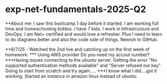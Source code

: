 # exp-net-fundamentals-2025-Q2
**About me: I saw this bootcamp 1 day before it started. I am working full time and homeschooling kiddos. I have 7 kids. I work in Infrastructure and DevOps. I am Net+ certified and would love a refresher. Plus I need to learn to do diagrams better and also the code side of things. Newish to GitHub. 

**6/7/25 - Watched the 2nd live and catching up on the first week of homework. 
*** Using AWS provider Do you need my accout number?
***Having issues connecting to the ubuntu server. Getting the error "No supported authentication methods available" and "Server refused our key" Going to start from scratch and try again.....
***I know what I did....got it working. Started an instance in amazon linux instead of ubuntu. 
